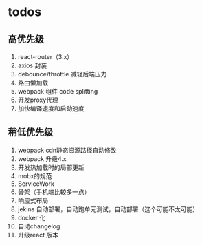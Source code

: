 # todos

## 高优先级

1. react-router（3.x）
2. axios 封装
3. debounce/throttle 减轻后端压力
4. 路由懒加载
5. webpack 组件 code splitting
6. 开发proxy代理
7. 加快编译速度和启动速度



## 稍低优先级

1. webpack cdn静态资源路径自动修改
2. webpack 升级4.x
3. 开发热加载时的局部更新
4. mobx的规范
5. ServiceWork
6. 骨架（手机端比较多一点）
7. 响应式布局
8. jekins 自动部署，自动跑单元测试，自动部署（这个可能不太可能）
9. docker 化
10. 自动changelog
11. 升级react 版本
